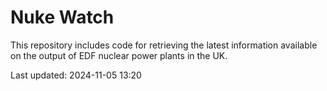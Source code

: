 # Nuke Watch

This repository includes code for retrieving the latest information available on the output of EDF nuclear power plants in the UK.

Last updated: 2024-11-05 13:20